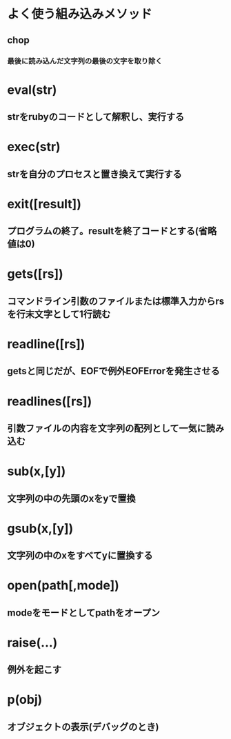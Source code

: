 # よく使う組み込みメソッド

## chop
### 最後に読み込んだ文字列の最後の文字を取り除く

# eval(str)
## strをrubyのコードとして解釈し、実行する

# exec(str)
## strを自分のプロセスと置き換えて実行する

# exit([result])
## プログラムの終了。resultを終了コードとする(省略値は0)

# gets([rs])
## コマンドライン引数のファイルまたは標準入力からrsを行末文字として1行読む

# readline([rs])
## getsと同じだが、EOFで例外EOFErrorを発生させる

# readlines([rs])
## 引数ファイルの内容を文字列の配列として一気に読み込む

# sub(x,[y])
## 文字列の中の先頭のxをyで置換

# gsub(x,[y])
## 文字列の中のxをすべてyに置換する

# open(path[,mode])
## modeをモードとしてpathをオープン

# raise(...)
## 例外を起こす

# p(obj)
## オブジェクトの表示(デバッグのとき)
